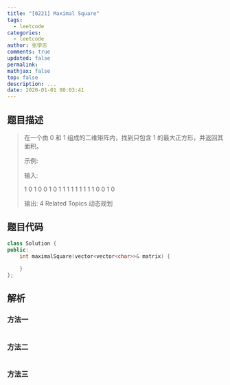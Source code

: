 ```yaml
---
title: "[0221] Maximal Square"
tags:
  - leetcode
categories:
  - leetcode
author: 张学志
comments: true
updated: false
permalink:
mathjax: false
top: false
description: ...
date: 2020-01-01 00:03:41
---
```


## 题目描述

> 在一个由 0 和 1 组成的二维矩阵内，找到只包含 1 的最大正方形，并返回其面积。 
> 
> 示例: 
> 
> 输入: 
> 
> 1 0 1 0 0
> 1 0 1 1 1
> 1 1 1 1 1
> 1 0 0 1 0
> 
> 输出: 4 
> Related Topics 动态规划

## 题目代码

```cpp
class Solution {
public:
    int maximalSquare(vector<vector<char>>& matrix) {
        
    }
};
```

## 解析

### 方法一

```cpp

```

### 方法二

```cpp

```

### 方法三

```cpp

```

